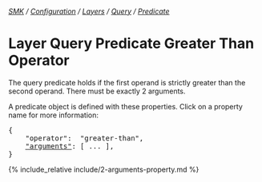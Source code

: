 ###### [SMK](../../../../..) / [Configuration](../../..) / [Layers](../..) / [Query](..) / [Predicate](.)

# Layer Query Predicate Greater Than Operator

The query predicate holds if the first operand is strictly greater than the second operand.
There must be exactly 2 arguments.

A predicate object is defined with these properties.
Click on a property name for more information:
<pre>
{
    "operator":  "greater-than",
    <a href="#arguments-property"   >"arguments"</a>: [ ... ],
}
</pre>

{% include_relative include/2-arguments-property.md %}
